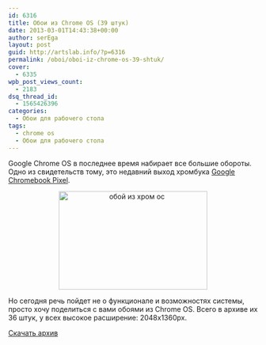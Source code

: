```yaml
---
id: 6316
title: Обои из Chrome OS (39 штук)
date: 2013-03-01T14:43:38+00:00
author: serEga
layout: post
guid: http://artslab.info/?p=6316
permalink: /oboi/oboi-iz-chrome-os-39-shtuk/
cover:
  - 6335
wpb_post_views_count:
  - 2183
dsq_thread_id:
  - 1565426396
categories:
  - Обои для рабочего стола
tags:
  - chrome os
  - Обои для рабочего стола
---
```

Google Chrome OS в последнее время набирает все большие обороты. Одно из свидетельств тому, это недавний выход хромбука [Google Chromebook Pixel](http://www.google.com/intl/en/chrome/devices/chromebook-pixel/).

<center>
  <a href="http://img.artslab.info/chrome_os_oboi.jpg"><img src="http://img.artslab.info/chrome_os_oboi-300x199.jpg" alt="обой из хром ос" title="chrome_os_oboi" width="300" height="199" class="aligncenter size-medium wp-image-6318" srcset="http://img.artslab.info/chrome_os_oboi-300x199.jpg 300w, http://img.artslab.info/chrome_os_oboi.jpg 400w" sizes="(max-width: 300px) 100vw, 300px" /></a>
</center>

Но сегодня речь пойдет не о функционале и возможностях системы, просто хочу поделиться с вами обоями из Chrome OS. Всего в архиве их 36 штук, у всех высокое расширение: 2048x1360px.

[Скачать архив](https://www.box.com/s/5j2n1ivk2po29omoob8h)